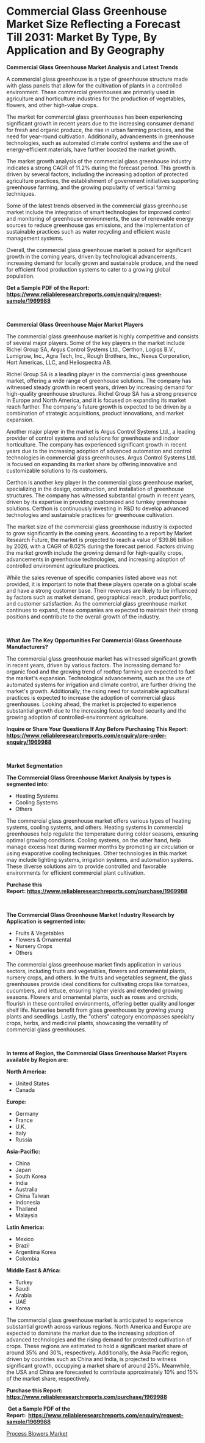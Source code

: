 <p><h1>Commercial Glass Greenhouse Market Size Reflecting a Forecast Till 2031: Market By Type, By Application and By Geography</h1></p><p><strong>Commercial Glass Greenhouse Market Analysis and Latest Trends</strong></p>
<p><p>A commercial glass greenhouse is a type of greenhouse structure made with glass panels that allow for the cultivation of plants in a controlled environment. These commercial greenhouses are primarily used in agriculture and horticulture industries for the production of vegetables, flowers, and other high-value crops.</p><p>The market for commercial glass greenhouses has been experiencing significant growth in recent years due to the increasing consumer demand for fresh and organic produce, the rise in urban farming practices, and the need for year-round cultivation. Additionally, advancements in greenhouse technologies, such as automated climate control systems and the use of energy-efficient materials, have further boosted the market growth.</p><p>The market growth analysis of the commercial glass greenhouse industry indicates a strong CAGR of 11.2% during the forecast period. This growth is driven by several factors, including the increasing adoption of protected agriculture practices, the establishment of government initiatives supporting greenhouse farming, and the growing popularity of vertical farming techniques.</p><p>Some of the latest trends observed in the commercial glass greenhouse market include the integration of smart technologies for improved control and monitoring of greenhouse environments, the use of renewable energy sources to reduce greenhouse gas emissions, and the implementation of sustainable practices such as water recycling and efficient waste management systems.</p><p>Overall, the commercial glass greenhouse market is poised for significant growth in the coming years, driven by technological advancements, increasing demand for locally grown and sustainable produce, and the need for efficient food production systems to cater to a growing global population.</p></p>
<p><strong>Get a Sample PDF of the Report:&nbsp; <a href="https://www.reliableresearchreports.com/enquiry/request-sample/1969988">https://www.reliableresearchreports.com/enquiry/request-sample/1969988</a></strong></p>
<p>&nbsp;</p>
<p><strong>Commercial Glass Greenhouse Major Market Players</strong></p>
<p><p>The commercial glass greenhouse market is highly competitive and consists of several major players. Some of the key players in the market include Richel Group SA, Argus Control Systems Ltd., Certhon, Logiqs B.V., Lumigrow, Inc., Agra Tech, Inc., Rough Brothers, Inc., Nexus Corporation, Hort Americas, LLC, and Heliospectra AB.</p><p>Richel Group SA is a leading player in the commercial glass greenhouse market, offering a wide range of greenhouse solutions. The company has witnessed steady growth in recent years, driven by increasing demand for high-quality greenhouse structures. Richel Group SA has a strong presence in Europe and North America, and it is focused on expanding its market reach further. The company's future growth is expected to be driven by a combination of strategic acquisitions, product innovations, and market expansion.</p><p>Another major player in the market is Argus Control Systems Ltd., a leading provider of control systems and solutions for greenhouse and indoor horticulture. The company has experienced significant growth in recent years due to the increasing adoption of advanced automation and control technologies in commercial glass greenhouses. Argus Control Systems Ltd. is focused on expanding its market share by offering innovative and customizable solutions to its customers.</p><p>Certhon is another key player in the commercial glass greenhouse market, specializing in the design, construction, and installation of greenhouse structures. The company has witnessed substantial growth in recent years, driven by its expertise in providing customized and turnkey greenhouse solutions. Certhon is continuously investing in R&D to develop advanced technologies and sustainable practices for greenhouse cultivation.</p><p>The market size of the commercial glass greenhouse industry is expected to grow significantly in the coming years. According to a report by Market Research Future, the market is projected to reach a value of $39.86 billion by 2026, with a CAGR of 8.02% during the forecast period. Factors driving the market growth include the growing demand for high-quality crops, advancements in greenhouse technologies, and increasing adoption of controlled environment agriculture practices.</p><p>While the sales revenue of specific companies listed above was not provided, it is important to note that these players operate on a global scale and have a strong customer base. Their revenues are likely to be influenced by factors such as market demand, geographical reach, product portfolio, and customer satisfaction. As the commercial glass greenhouse market continues to expand, these companies are expected to maintain their strong positions and contribute to the overall growth of the industry.</p></p>
<p>&nbsp;</p>
<p><strong>What Are The Key Opportunities For Commercial Glass Greenhouse Manufacturers?</strong></p>
<p><p>The commercial glass greenhouse market has witnessed significant growth in recent years, driven by various factors. The increasing demand for organic food and the growing trend of rooftop farming are expected to fuel the market's expansion. Technological advancements, such as the use of automated systems for irrigation and climate control, are further driving the market's growth. Additionally, the rising need for sustainable agricultural practices is expected to increase the adoption of commercial glass greenhouses. Looking ahead, the market is projected to experience substantial growth due to the increasing focus on food security and the growing adoption of controlled-environment agriculture.</p></p>
<p><strong>Inquire or Share Your Questions If Any Before Purchasing This Report: <a href="https://www.reliableresearchreports.com/enquiry/pre-order-enquiry/1969988">https://www.reliableresearchreports.com/enquiry/pre-order-enquiry/1969988</a></strong></p>
<p>&nbsp;</p>
<p><strong>Market Segmentation</strong></p>
<p><strong>The Commercial Glass Greenhouse Market Analysis by types is segmented into:</strong></p>
<p><ul><li>Heating Systems</li><li>Cooling Systems</li><li>Others</li></ul></p>
<p><p>The commercial glass greenhouse market offers various types of heating systems, cooling systems, and others. Heating systems in commercial greenhouses help regulate the temperature during colder seasons, ensuring optimal growing conditions. Cooling systems, on the other hand, help manage excess heat during warmer months by promoting air circulation or using evaporative cooling techniques. Other technologies in this market may include lighting systems, irrigation systems, and automation systems. These diverse solutions aim to provide controlled and favorable environments for efficient commercial plant cultivation.</p></p>
<p><strong>Purchase this Report:&nbsp;<a href="https://www.reliableresearchreports.com/purchase/1969988">https://www.reliableresearchreports.com/purchase/1969988</a></strong></p>
<p>&nbsp;</p>
<p><strong>The Commercial Glass Greenhouse Market Industry Research by Application is segmented into:</strong></p>
<p><ul><li>Fruits & Vegetables</li><li>Flowers & Ornamental</li><li>Nursery Crops</li><li>Others</li></ul></p>
<p><p>The commercial glass greenhouse market finds application in various sectors, including fruits and vegetables, flowers and ornamental plants, nursery crops, and others. In the fruits and vegetables segment, the glass greenhouses provide ideal conditions for cultivating crops like tomatoes, cucumbers, and lettuce, ensuring higher yields and extended growing seasons. Flowers and ornamental plants, such as roses and orchids, flourish in these controlled environments, offering better quality and longer shelf life. Nurseries benefit from glass greenhouses by growing young plants and seedlings. Lastly, the "others" category encompasses specialty crops, herbs, and medicinal plants, showcasing the versatility of commercial glass greenhouses.</p></p>
<p>&nbsp;</p>
<p><strong>In terms of Region, the Commercial Glass Greenhouse Market Players available by Region are:</strong></p>
<p>
    <p> <strong> North America: </strong>
        <ul>
            <li>United States</li>
            <li>Canada</li>
        </ul>
        </p> 
    <p> <strong> Europe: </strong>
        <ul>
            <li>Germany</li>
            <li>France</li>
            <li>U.K.</li>
            <li>Italy</li>
            <li>Russia</li>
        </ul>
        </p> 
    <p> <strong> Asia-Pacific: </strong>
        <ul>
            <li>China</li>
            <li>Japan</li>
            <li>South Korea</li>
            <li>India</li>
            <li>Australia</li>
            <li>China Taiwan</li>
            <li>Indonesia</li>
            <li>Thailand</li>
            <li>Malaysia</li>
        </ul>
        </p> 
    <p> <strong> Latin America: </strong>
        <ul>
            <li>Mexico</li>
            <li>Brazil</li>
            <li>Argentina Korea</li>
            <li>Colombia</li>
        </ul>
        </p> 
    <p> <strong> Middle East & Africa: </strong>
        <ul>
            <li>Turkey</li>
            <li>Saudi</li>
            <li>Arabia</li>
            <li>UAE</li>
            <li>Korea</li>
        </ul>
    </p>
    </p>
<p><p>The commercial glass greenhouse market is anticipated to experience substantial growth across various regions. North America and Europe are expected to dominate the market due to the increasing adoption of advanced technologies and the rising demand for protected cultivation of crops. These regions are estimated to hold a significant market share of around 35% and 30%, respectively. Additionally, the Asia Pacific region, driven by countries such as China and India, is projected to witness significant growth, occupying a market share of around 25%. Meanwhile, the USA and China are forecasted to contribute approximately 10% and 15% of the market share, respectively.</p></p>
<p><strong>Purchase this Report: <a href="https://www.reliableresearchreports.com/purchase/1969988">https://www.reliableresearchreports.com/purchase/1969988</a></strong></p>
<p>&nbsp;<strong>Get a Sample PDF of the Report:&nbsp;&nbsp;<a href="https://www.reliableresearchreports.com/enquiry/request-sample/1969988">https://www.reliableresearchreports.com/enquiry/request-sample/1969988</a></strong></p>
<p><strong></strong></p>
<p><p><a href="https://github.com/chartsaturn/Market-Research-Report-List-1/blob/main/process-blowers-market.md">Process Blowers Market</a></p></p>